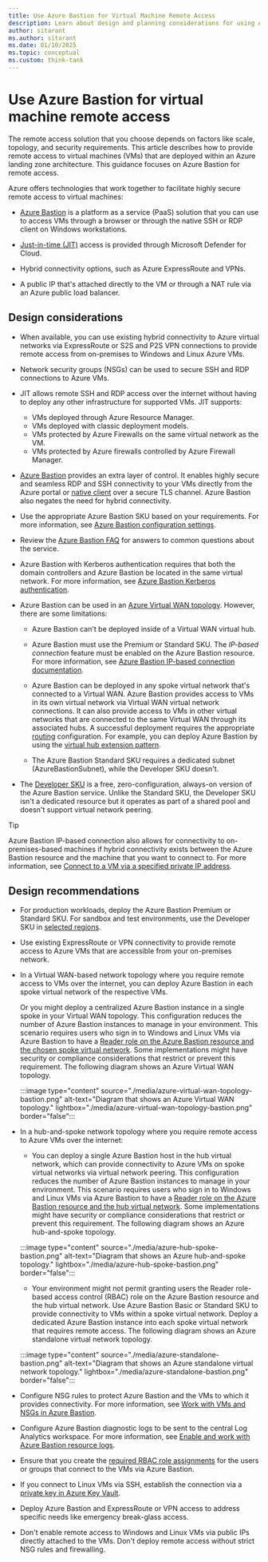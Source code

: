 ```yaml
---
title: Use Azure Bastion for Virtual Machine Remote Access
description: Learn about design and planning considerations for using Azure Bastion to enable secure remote access to virtual machines in Azure.
author: sitarant
ms.author: sitarant
ms.date: 01/10/2025
ms.topic: conceptual
ms.custom: think-tank
---
```


# Use Azure Bastion for virtual machine remote access

The remote access solution that you choose depends on factors like scale, topology, and security requirements. This article describes how to provide remote access to virtual machines (VMs) that are deployed within an Azure landing zone architecture. This guidance focuses on Azure Bastion for remote access.

Azure offers technologies that work together to facilitate highly secure remote access to virtual machines:
- [Azure Bastion](/azure/bastion/bastion-overview) is a platform as a service (PaaS) solution that you can use to access VMs through a browser or through the native SSH or RDP client on Windows workstations.

- [Just-in-time (JIT)](/azure/defender-for-cloud/just-in-time-access-overview) access is provided through Microsoft Defender for Cloud.
- Hybrid connectivity options, such as Azure ExpressRoute and VPNs.
- A public IP that's attached directly to the VM or through a NAT rule via an Azure public load balancer.

## Design considerations

- When available, you can use existing hybrid connectivity to Azure virtual networks via ExpressRoute or S2S and P2S VPN connections to provide remote access from on-premises to Windows and Linux Azure VMs.

- Network security groups (NSGs) can be used to secure SSH and RDP connections to Azure VMs.
- JIT allows remote SSH and RDP access over the internet without having to deploy any other infrastructure for supported VMs. JIT supports:
  - VMs deployed through Azure Resource Manager.
  -  VMs deployed with classic deployment models.
  -  VMs protected by Azure Firewalls on the same virtual network as the VM.
  -  VMs protected by Azure firewalls controlled by Azure Firewall Manager.
- [Azure Bastion](/azure/bastion/bastion-overview) provides an extra layer of control. It enables highly secure and seamless RDP and SSH connectivity to your VMs directly from the Azure portal or [native client](/azure/bastion/connect-native-client-windows) over a secure TLS channel. Azure Bastion also negates the need for hybrid connectivity.
- Use the appropriate Azure Bastion SKU based on your requirements. For more information, see [Azure Bastion configuration settings](/azure/bastion/configuration-settings).
- Review the [Azure Bastion FAQ](/answers/products/) for answers to common questions about the service.
- Azure Bastion with Kerberos authentication requires that both the domain controllers and Azure Bastion be located in the same virtual network. For more information, see [Azure Bastion Kerberos authentication](/azure/bastion/kerberos-authentication-portal).
- Azure Bastion can be used in an [Azure Virtual WAN topology](./virtual-wan-network-topology.md). However, there are some limitations:
  - Azure Bastion can't be deployed inside of a Virtual WAN virtual hub.
  
  - Azure Bastion must use the Premium or Standard SKU. The *IP-based connection* feature must be enabled on the Azure Bastion resource. For more information, see [Azure Bastion IP-based connection documentation](/azure/bastion/connect-ip-address).
  - Azure Bastion can be deployed in any spoke virtual network that's connected to a Virtual WAN. Azure Bastion provides access to VMs in its own virtual network via Virtual WAN virtual network connections. It can also provide access to VMs in other virtual networks that are connected to the same Virtual WAN through its associated hubs. A successful deployment requires the appropriate [routing](/azure/virtual-wan/about-virtual-hub-routing) configuration. For example, you can deploy Azure Bastion by using the [virtual hub extension pattern](/azure/architecture/networking/guide/private-link-virtual-wan-dns-virtual-hub-extension-pattern).
  - The Azure Bastion Standard SKU requires a dedicated subnet (AzureBastionSubnet), while the Developer SKU doesn't.
- The [Developer SKU](/azure/bastion/quickstart-developer-sku) is a free, zero-configuration, always-on version of the Azure Bastion service. Unlike the Standard SKU, the Developer SKU isn't a dedicated resource but it operates as part of a shared pool and doesn't support virtual network peering.

> [!TIP]
> Azure Bastion IP-based connection also allows for connectivity to on-premises-based machines if hybrid connectivity exists between the Azure Bastion resource and the machine that you want to connect to. For more information, see [Connect to a VM via a specified private IP address](/azure/bastion/connect-ip-address).

## Design recommendations

- For production workloads, deploy the Azure Bastion Premium or Standard SKU. For sandbox and test environments, use the Developer SKU in [selected regions](/azure/bastion/quickstart-developer-sku).

- Use existing ExpressRoute or VPN connectivity to provide remote access to Azure VMs that are accessible from your on-premises network.
- In a Virtual WAN-based network topology where you require remote access to VMs over the internet, you can deploy Azure Bastion in each spoke virtual network of the respective VMs.

  Or you might deploy a centralized Azure Bastion instance in a single spoke in your Virtual WAN topology. This configuration reduces the number of Azure Bastion instances to manage in your environment. This scenario requires users who sign in to Windows and Linux VMs via Azure Bastion to have a [Reader role on the Azure Bastion resource and the chosen spoke virtual network](/azure/bastion/bastion-faq#peering). Some implementations might have security or compliance considerations that restrict or prevent this requirement. The following diagram shows an Azure Virtual WAN topology.

  :::image type="content" source="./media/azure-virtual-wan-topology-bastion.png" alt-text="Diagram that shows an Azure Virtual WAN topology." lightbox="./media/azure-virtual-wan-topology-bastion.png" border="false":::

- In a hub-and-spoke network topology where you require remote access to Azure VMs over the internet:
  - You can deploy a single Azure Bastion host in the hub virtual network, which can provide connectivity to Azure VMs on spoke virtual networks via virtual network peering. This configuration reduces the number of Azure Bastion instances to manage in your environment. This scenario requires users who sign in to Windows and Linux VMs via Azure Bastion to have a [Reader role on the Azure Bastion resource and the hub virtual network](/azure/bastion/bastion-faq#peering). Some implementations might have security or compliance considerations that restrict or prevent this requirement. The following diagram shows an Azure hub-and-spoke topology.
  
  :::image type="content" source="./media/azure-hub-spoke-bastion.png" alt-text="Diagram that shows an Azure hub-and-spoke topology." lightbox="./media/azure-hub-spoke-bastion.png" border="false":::
  
  - Your environment might not permit granting users the Reader role-based access control (RBAC) role on the Azure Bastion resource and the hub virtual network. Use Azure Bastion Basic or Standard SKU to provide connectivity to VMs within a spoke virtual network. Deploy a dedicated Azure Bastion instance into each spoke virtual network that requires remote access. The following diagram shows an Azure standalone virtual network topology.
  
  :::image type="content" source="./media/azure-standalone-bastion.png" alt-text="Diagram that shows an Azure standalone virtual network topology." lightbox="./media/azure-standalone-bastion.png" border="false":::

- Configure NSG rules to protect Azure Bastion and the VMs to which it provides connectivity. For more information, see [Work with VMs and NSGs in Azure Bastion](/azure/bastion/bastion-nsg).
- Configure Azure Bastion diagnostic logs to be sent to the central Log Analytics workspace. For more information, see [Enable and work with Azure Bastion resource logs](/azure/bastion/diagnostic-logs).
- Ensure that you create the [required RBAC role assignments](/azure/bastion/bastion-faq#roles) for the users or groups that connect to the VMs via Azure Bastion.
- If you connect to Linux VMs via SSH, establish the connection via a [private key in Azure Key Vault](/azure/bastion/bastion-connect-vm-ssh-linux#akv).
- Deploy Azure Bastion and ExpressRoute or VPN access to address specific needs like emergency break-glass access.
- Don't enable remote access to Windows and Linux VMs via public IPs directly attached to the VMs. Don't deploy remote access without strict NSG rules and firewalling.


